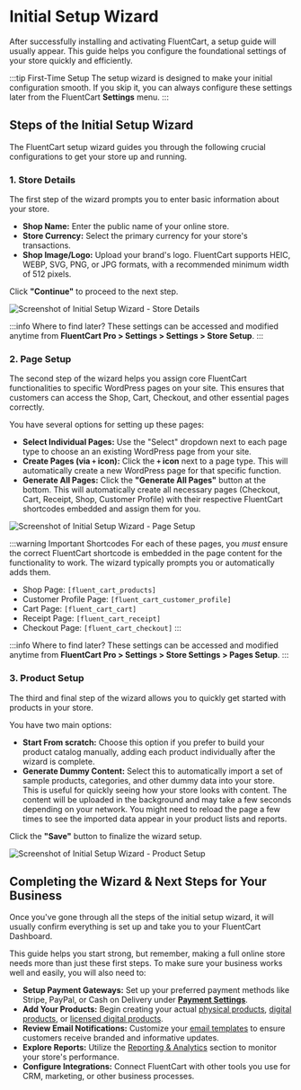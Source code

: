 # Initial Setup Wizard

After successfully installing and activating FluentCart, a setup guide will usually appear.  This guide helps you configure the foundational settings of your store quickly and efficiently.

:::tip First-Time Setup
The setup wizard is designed to make your initial configuration smooth. If you skip it, you can always configure these settings later from the FluentCart **Settings** menu.
:::

## Steps of the Initial Setup Wizard

The FluentCart setup wizard guides you through the following crucial configurations to get your store up and running.

### 1. Store Details

The first step of the wizard prompts you to enter basic information about your store.

* **Shop Name:** Enter the public name of your online store.
* **Store Currency:** Select the primary currency for your store's transactions.
* **Shop Image/Logo:** Upload your brand's logo. FluentCart supports HEIC, WEBP, SVG, PNG, or JPG formats, with a recommended minimum width of 512 pixels.

Click **"Continue"** to proceed to the next step.

![Screenshot of Initial Setup Wizard - Store Details](/images/getting-started/initial-setup-wizard/initial-setup-wizard-step1.png)

:::info Where to find later?
These settings can be accessed and modified anytime from **FluentCart Pro > Settings > Settings > Store Setup**.
:::

### 2. Page Setup

The second step of the wizard helps you assign core FluentCart functionalities to specific WordPress pages on your site. This ensures that customers can access the Shop, Cart, Checkout, and other essential pages correctly.

You have several options for setting up these pages:

* **Select Individual Pages:** Use the "Select" dropdown next to each page type to choose an an existing WordPress page from your site.
* **Create Pages (via `+` icon):** Click the **`+` icon** next to a page type. This will automatically create a new WordPress page for that specific function.
* **Generate All Pages:** Click the **"Generate All Pages"** button at the bottom. This will automatically create all necessary pages (Checkout, Cart, Receipt, Shop, Customer Profile) with their respective FluentCart shortcodes embedded and assign them for you.

![Screenshot of Initial Setup Wizard - Page Setup](/images/getting-started/initial-setup-wizard/initial-setup-wizard-step2.png)

:::warning Important Shortcodes
For each of these pages, you *must* ensure the correct FluentCart shortcode is embedded in the page content for the functionality to work. The wizard typically prompts you or automatically adds them.
* Shop Page: `[fluent_cart_products]`
* Customer Profile Page: `[fluent_cart_customer_profile]`
* Cart Page: `[fluent_cart_cart]`
* Receipt Page: `[fluent_cart_receipt]`
* Checkout Page: `[fluent_cart_checkout]`
:::

:::info Where to find later?
These settings can be accessed and modified anytime from **FluentCart Pro > Settings > Store Settings > Pages Setup**.
:::

### 3. Product Setup

The third and final step of the wizard allows you to quickly get started with products in your store.

You have two main options:

* **Start From scratch:** Choose this option if you prefer to build your product catalog manually, adding each product individually after the wizard is complete.
* **Generate Dummy Content:** Select this to automatically import a set of sample products, categories, and other dummy data into your store. This is useful for quickly seeing how your store looks with content. 
The content will be uploaded in the background and may take a few seconds depending on your network. You might need to reload the page a few times to see the imported data appear in your product lists and reports.

Click the **"Save"** button to finalize the wizard setup.

![Screenshot of Initial Setup Wizard - Product Setup](/images/getting-started/initial-setup-wizard/initial-setup-wizard-step3.png)

## Completing the Wizard & Next Steps for Your Business

Once you've gone through all the steps of the initial setup wizard, it will usually confirm everything is set up and take you to your FluentCart Dashboard.

This guide helps you start strong, but remember, making a full online store needs more than just these first steps. To make sure your business works well and easily, you will also need to:

* **Setup Payment Gateways:** Set up your preferred payment methods like Stripe, PayPal, or Cash on Delivery under **[Payment Settings](/guide/payments-checkout/connecting-payment-gateways/)**.
* **Add Your Products:** Begin creating your actual [physical products](/guide/product-types-creation/creating-physical-products), [digital products](/guide/product-types-creation/creating-digital-products), or [licensed digital products](/guide/product-types-creation/creating-digital-products-with-licenses).
* **Review Email Notifications:** Customize your [email templates](/guide/settings-configuration/email-configuration/index.md) to ensure customers receive branded and informative updates.
* **Explore Reports:** Utilize the [Reporting & Analytics](/guide/reporting-analytics/) section to monitor your store's performance.
* **Configure Integrations:** Connect FluentCart with other tools you use for CRM, marketing, or other business processes.

